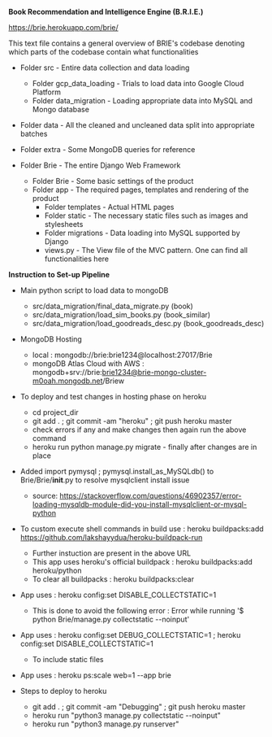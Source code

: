 **Book Recommendation and Intelligence Engine (B.R.I.E.)**

https://brie.herokuapp.com/brie/
     
This text file contains a general overview of BRIE's codebase denoting which parts of the codebase contain what functionalities  
    
- Folder src - Entire data collection and data loading  
	- Folder gcp_data_loading - Trials to load data into Google Cloud Platform  
	- Folder data_migration - Loading appropriate data into MySQL and Mongo database  
  
  
- Folder data - All the cleaned and uncleaned data split into appropriate batches  
    
- Folder extra - Some MongoDB queries for reference  
    
- Folder Brie - The entire Django Web Framework  
	- Folder Brie - Some basic settings of the product  
	- Folder app - The required pages, templates and rendering of the product  
		- Folder templates - Actual HTML pages  
		- Folder static - The necessary static files such as images and stylesheets  
		- Folder migrations - Data loading into MySQL supported by Django  
		- views.py - The View file of the MVC pattern. One can find all functionalities here  

**Instruction to Set-up Pipeline**  
  
- Main python script to load data to mongoDB  
	- src/data_migration/final_data_migrate.py (book)  
	- src/data_migration/load_sim_books.py (book_similar)  
	- src/data_migration/load_goodreads_desc.py (book_goodreads_desc)  

- MongoDB Hosting
	- local : mongodb://brie:brie1234@localhost:27017/Brie
	- mongoDB Atlas Cloud with AWS : mongodb+srv://brie:brie1234@brie-mongo-cluster-m0oah.mongodb.net/Briew

- To deploy and test changes in hosting phase on heroku
	- cd project_dir 
	- git add . ; git commit -am "heroku" ; git push heroku master
	- check errors if any and make changes then again run the above command
	- heroku run python manage.py migrate - finally after changes are in place

- Added import pymysql ; pymysql.install_as_MySQLdb() to Brie/Brie/__init__.py to resolve mysqlclient install issue
	- source: https://stackoverflow.com/questions/46902357/error-loading-mysqldb-module-did-you-install-mysqlclient-or-mysql-python

- To custom execute shell commands in build use : heroku buildpacks:add https://github.com/lakshayydua/heroku-buildpack-run
	- Further instuction are present in the above URL
	- This app uses heroku's official buildpack : heroku buildpacks:add heroku/python
	- To clear all buildpacks : heroku buildpacks:clear

- App uses : heroku config:set DISABLE_COLLECTSTATIC=1
	- This is done to avoid the following error : Error while running '$ python Brie/manage.py collectstatic --noinput'

- App uses : heroku config:set DEBUG_COLLECTSTATIC=1 ; heroku config:set DISABLE_COLLECTSTATIC=1
	- To include static files

- App uses : heroku ps:scale web=1 --app brie

- Steps to deploy to heroku
	- git add . ; git commit -am "Debugging" ;  git push heroku master
	- heroku run "python3 manage.py collectstatic --noinput"
	- heroku run "python3 manage.py runserver"

